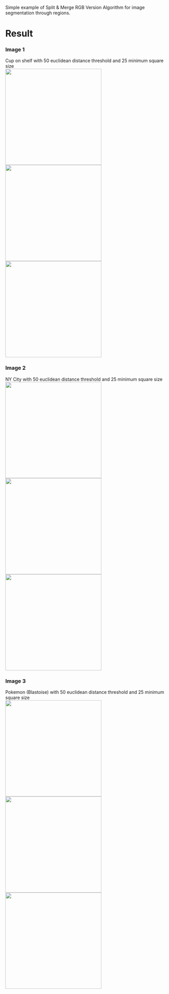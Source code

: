 Simple example of Split & Merge RGB Version Algorithm for image segmentation through regions.<br>

# Result
### Image 1
Cup on shelf with 50 euclidean distance threshold and 25 minimum square size<br>
<img src="https://i.ibb.co/s6FFNgT/a.png" width="300">
<img src="https://i.ibb.co/D1bHXKM/out2.png" width="300">
<img src="https://i.ibb.co/r6SrFWw/out1.png" width="300">

### Image 2
NY City with 50 euclidean distance threshold and 25 minimum square size<br>
<img src="https://i.ibb.co/YTsQjvJ/ny.jpg" width="300">
<img src="https://i.ibb.co/3STZKcL/out2.png" width="300">
<img src="https://i.ibb.co/GxtgqPK/out1.png" width="300">

### Image 3
Pokemon (Blastoise) with 50 euclidean distance threshold and 25 minimum square size <br>
<img src="https://i.ibb.co/7ryRnpL/blastoise.jpg" width="300">
<img src="https://i.ibb.co/t2c2PH6/out2.png" width="300">
<img src="https://i.ibb.co/sv5fX2b/out1.png" width="300">
